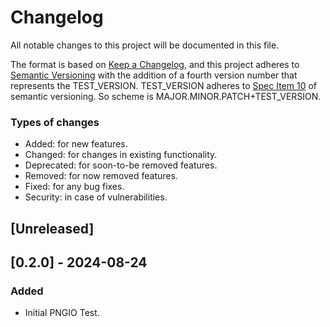 # Changelog

All notable changes to this project will be documented in this file.

The format is based on [Keep a Changelog](https://keepachangelog.com/en/1.1.0/),
and this project adheres to [Semantic Versioning](https://semver.org/spec/v2.0.0.html) with the addition of a fourth
version number that represents the TEST_VERSION. 
TEST_VERSION adheres to [Spec Item 10](https://semver.org/spec/v2.0.0-rc.2.html#spec-item-10)
of semantic versioning. So scheme is MAJOR.MINOR.PATCH+TEST_VERSION. 

### Types of changes

- Added:      for new features.
- Changed:    for changes in existing functionality.
- Deprecated: for soon-to-be removed features.
- Removed:    for now removed features.
- Fixed:      for any bug fixes.
- Security:   in case of vulnerabilities.

## [Unreleased]

## [0.2.0] - 2024-08-24

### Added

- Initial PNGIO Test.